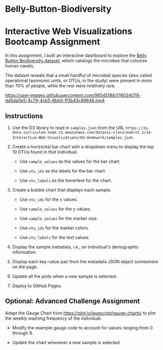 # Belly-Button-Biodiversity

# Interactive Web Visualizations Bootcamp Assignment

In this assignment, I built an interactive dashboard to explore the [Belly Button Biodiversity dataset](https://github.com/shohaha/Belly-Button-Biodiversity/blob/main/data/samples.json), which catalogs the microbes that colonize human navels.

The dataset reveals that a small handful of microbial species (also called operational taxonomic units, or OTUs, in the study) were present in more than 70% of people, while the rest were relatively rare.

https://user-images.githubusercontent.com/96545188/176034078-dd5da0e5-4c79-4cb5-8bb0-ff3b43c89648.mp4

## Instructions

1. Use the D3 library to read in `samples.json` from the URL `https://2u-data-curriculum-team.s3.amazonaws.com/dataviz-classroom/v1.1/14-Interactive-Web-Visualizations/02-Homework/samples.json`.

2. Create a horizontal bar chart with a dropdown menu to display the top 10 OTUs found in that individual.

    * Use `sample_values` as the values for the bar chart.

    * Use `otu_ids` as the labels for the bar chart.

    * Use `otu_labels` as the hovertext for the chart.
  
3. Create a bubble chart that displays each sample.

    * Use `otu_ids` for the x values.

    * Use `sample_values` for the y values.

    * Use `sample_values` for the marker size.

    * Use `otu_ids` for the marker colors.

    * Use `otu_labels` for the text values.
  
4. Display the sample metadata, i.e., an individual's demographic information.

5. Display each key-value pair from the metadata JSON object somewhere on the page.

6. Update all the plots when a new sample is selected. 

7. Deploy to GitHub Pages. 

## Optional: Advanced Challenge Assignment

Adapt the Gauge Chart from <https://plot.ly/javascript/gauge-charts/> to plot the weekly washing frequency of the individual.

   * Modify the example gauge code to account for values ranging from 0 through 9.

   * Update the chart whenever a new sample is selected.
